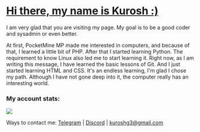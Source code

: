 # [Hi there, my name is Kurosh :)](https://github.com/Kuroshg3/Kuroshg3/blob/master/README.md)
I am very glad that you are visiting my page.
My goal is to be a good coder and sysadmin or even better.

At first, PocketMine MP made me interested in computers, and because of that, I learned a little bit of PHP.
After that I started learning Python.
The requirement to know Linux also led me to start learning it.
Right now, as I am writing this message, I have learned the basic lessons of Git.
And I just started learning HTML and CSS. It's an endless learning, I'm glad I chose my path.
Although I have not gone deep into it, the computer really has an interesting world.

### My account stats:
<picture>
  <source
    srcset="https://github-readme-stats.vercel.app/api?username=Kuroshg3&show_icons=true&theme=github_dark"
    media="(prefers-color-scheme: dark)"
  />
  <source
    srcset="https://github-readme-stats.vercel.app/api?username=Kuroshg3&show_icons=true"
    media="(prefers-color-scheme: light), (prefers-color-scheme: no-preference)"
  />
  <img src="https://github-readme-stats.vercel.app/api?username=Kuroshg3&show_icons=true" />
</picture>

Ways to contact me:
[Telegram](https://t.me/kur0shg3) |
[Discord](https://discord.com/channels/@me/664846208744947723) |
<kuroshg3@gmail.com>
